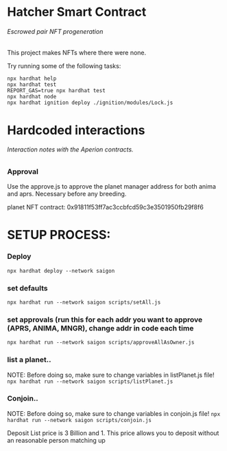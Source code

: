 # Hatcher Smart Contract

###### Escrowed pair NFT progeneration

This project makes NFTs where there were none.

Try running some of the following tasks:

```shell
npx hardhat help
npx hardhat test
REPORT_GAS=true npx hardhat test
npx hardhat node
npx hardhat ignition deploy ./ignition/modules/Lock.js
```

# Hardcoded interactions

###### Interaction notes with the Aperion contracts.

### Approval

Use the approve.js to approve the planet manager address for both anima and aprs. Necessary before any breeding.

planet NFT contract: 0x91811f53ff7ac3ccbfcd59c3e3501950fb29f8f6

# SETUP PROCESS:

### Deploy

`npx hardhat deploy --network saigon`

### set defaults

`npx hardhat run --network saigon scripts/setAll.js`

### set approvals (run this for each addr you want to approve (APRS, ANIMA, MNGR), change addr in code each time

`npx hardhat run --network saigon scripts/approveAllAsOwner.js`

### list a planet..

NOTE: Before doing so, make sure to change variables in listPlanet.js file!
`npx hardhat run --network saigon scripts/listPlanet.js`

### Conjoin..

NOTE: Before doing so, make sure to change variables in conjoin.js file!
`npx hardhat run --network saigon scripts/conjoin.js`

Deposit List price is 3 Billion and 1. This price allows you to deposit without an reasonable person matching up
